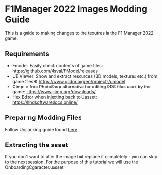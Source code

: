 # F1Manager 2022 Images Modding Guide
This is a guide to making changes to the texutres in the F1 Manager 2022 game.

## Requirements
- Fmodel: Easily check contents of game files: https://github.com/4sval/FModel/releases
- UE Viewer: Show and extract resources (3D models, textures etc.) from game filesЖ https://www.gildor.org/en/projects/umodel
- Gimp: A free PhotoShop alternative for editing DDS files used by the game: https://www.gimp.org/downloads/
- Hex Editor when injecting back to Uasset: https://hhdsoftwaredocs.online/

## Preparing Modding Files
Follow Unpacking guide found [here](https://github.com/carefreeduck/F1ManagerModding/blob/main/Packing.md).

## Extracting the asset
If you don't want to alter the image but replace it completely - you can skip to the next session.
For the purpose of this tutorial we will use the OnboardingCgaracter.uasset
